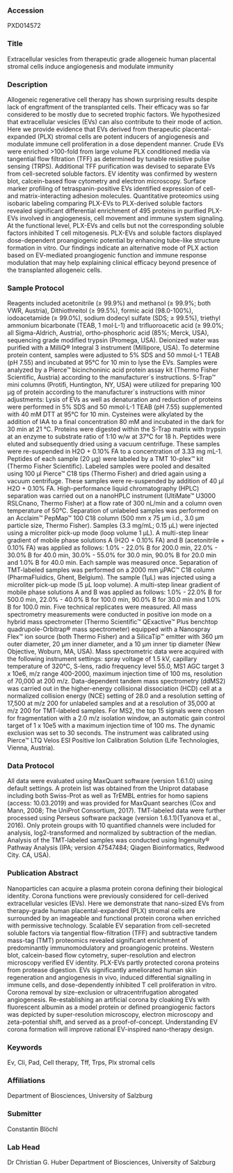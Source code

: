 ### Accession
PXD014572

### Title
Extracellular vesicles from therapeutic grade allogeneic human placental stromal cells induce angiogenesis and modulate immunity

### Description
Allogeneic regenerative cell therapy has shown surprising results despite lack of engraftment of the transplanted cells. Their efficacy was so far considered to be mostly due to secreted trophic factors. We hypothesized that extracellular vesicles (EVs) can also contribute to their mode of action. Here we provide evidence that EVs derived from therapeutic placental-expanded (PLX) stromal cells are potent inducers of angiogenesis and modulate immune cell proliferation in a dose dependent manner. Crude EVs were enriched >100-fold from large volume PLX conditioned media via tangential flow filtration (TFF) as determined by tunable resistive pulse sensing (TRPS). Additional TFF purification was devised to separate EVs from cell-secreted soluble factors. EV identity was confirmed by western blot, calcein-based flow cytometry and electron microscopy. Surface marker profiling of tetraspanin-positive EVs identified expression of cell- and matrix-interacting adhesion molecules. Quantitative proteomics using isobaric labeling comparing PLX-EVs to PLX-derived soluble factors revealed significant differential enrichment of 495 proteins in purified PLX-EVs involved in angiogenesis, cell movement and immune system signaling. At the functional level, PLX-EVs and cells but not the corresponding soluble factors inhibited T cell mitogenesis. PLX-EVs and soluble factors displayed dose-dependent proangiogenic potential by enhancing tube-like structure formation in vitro. Our findings indicate an alternative mode of PLX action based on EV-mediated proangiogenic function and immune response modulation that may help explaining clinical efficacy beyond presence of the transplanted allogeneic cells.

### Sample Protocol
Reagents included acetonitrile (≥ 99.9%) and methanol (≥ 99.9%; both VWR, Austria), Dithiothreitol (≥ 99.5%), formic acid (98.0-100%), iodoacetamide (≥ 99.0%), sodium dodecyl sulfate (SDS; ≥ 99.5%), triethyl ammonium bicarbonate (TEAB, 1 mol·L-1) and trifluoroacetic acid (≥ 99.0%; all Sigma-Aldrich, Austria), ortho-phosphoric acid (85%; Merck, USA), sequencing grade modified trypsin (Promega, USA). Deionized water was purified with a MilliQ® Integral 3 instrument (Millipore, USA).  To determine protein content, samples were adjusted to 5% SDS and 50 mmol·L-1 TEAB (pH 7.55) and incubated at 95°C for 10 min to lyse the EVs. Samples were analyzed by a Pierce™ bicinchoninic acid protein assay kit (Thermo Fisher Scientific, Austria) according to the manufacturer´s instructions. S-Trap™ mini columns (Protifi, Huntington, NY, USA) were utilized for preparing 100 μg of protein according to the manufacturer´s instructions with minor adjustments: Lysis of EVs as well as denaturation and reduction of proteins were performed in 5% SDS and 50 mmol·L-1 TEAB (pH 7.55) supplemented with 40 mM DTT at 95°C for 10 min. Cysteines were alkylated by the addition of IAA to a final concentration 80 mM and incubated in the dark for 30 min at 21 °C. Proteins were digested within the S-Trap matrix with trypsin at an enzyme to substrate ratio of 1:10 w/w at 37°C for 18 h. Peptides were eluted and subsequently dried using a vacuum centrifuge. These samples were re-suspended in H2O + 0.10% FA to a concentration of 3.33 mg mL-1. Peptides of each sample (20 μg) were labeled by a TMT 10-plex™ kit (Thermo Fisher Scientific). Labeled samples were pooled and desalted using 100 μl Pierce™ C18 tips (Thermo Fisher) and dried again using a vacuum centrifuge. These samples were re-suspended by addition of 40 µl H2O + 0.10% FA. High-performance liquid chromatography (HPLC) separation was carried out on a nanoHPLC instrument (UltiMate™ U3000 RSLCnano, Thermo Fisher) at a flow rate of 300 nL/min and a column oven temperature of 50°C. Separation of unlabeled samples was performed on an Acclaim™ PepMap™ 100 C18 column (500 mm x 75 μm i.d., 3.0 μm particle size, Thermo Fisher). Samples (3.3 mg/mL; 0.15 μL) were injected using a microliter pick-up mode (loop volume 1 μL). A multi-step linear gradient of mobile phase solutions A (H2O + 0.10% FA) and B (acetonitrile + 0.10% FA) was applied as follows: 1.0% - 22.0% B for 200.0 min, 22.0% - 30.0% B for 40.0 min, 30.0% - 55.0% for 30.0 min, 90.0% B for 20.0 min and 1.0% B for 40.0 min. Each sample was measured once.  Separation of TMT-labeled samples was performed on a 2000 mm μPAC™ C18 column (PharmaFluidics, Ghent, Belgium). The sample (1μL) was injected using a microliter pick-up mode (5 μL loop volume). A multi-step linear gradient of mobile phase solutions A and B was applied as follows: 1.0% - 22.0% B for 500.0 min, 22.0% - 40.0% B for 100.0 min, 90.0% B for 30.0 min and 1.0% B for 100.0 min. Five technical replicates were measured.  All mass spectrometry measurements were conducted in positive ion mode on a hybrid mass spectrometer (Thermo Scientific™ QExactive™ Plus benchtop quadrupole-Orbitrap® mass spectrometer) equipped with a Nanospray Flex™ ion source (both Thermo Fisher) and a SilicaTip™ emitter with 360 μm outer diameter, 20 μm inner diameter, and a 10 μm inner tip diameter (New Objective, Woburn, MA, USA). Mass spectrometric data were acquired with the following instrument settings: spray voltage of 1.5 kV, capillary temperature of 320°C, S-lens, radio frequency level 55.0, MS1 AGC target 3 x 10e6, m/z range 400-2000, maximum injection time of 100 ms, resolution of 70,000 at 200 m/z. Data-dependent tandem mass spectrometry (ddMS2) was carried out in the higher-energy collisional dissociation (HCD) cell at a normalized collision energy (NCE) setting of 28.0 and a resolution setting of 17,500 at m/z 200 for unlabeled samples and at a resolution of 35,000 at m/z 200 for TMT-labeled samples. For MS2, the top 15 signals were chosen for fragmentation with a 2.0 m/z isolation window, an automatic gain control target of 1 x 10e5 with a maximum injection time of 100 ms. The dynamic exclusion was set to 30 seconds. The instrument was calibrated using Pierce™ LTQ Velos ESI Positive Ion Calibration Solution (Life Technologies, Vienna, Austria).

### Data Protocol
All data were evaluated using MaxQuant software (version 1.6.1.0) using default settings. A protein list was obtained from the Uniprot database including both Swiss-Prot as well as TrEMBL entries for homo sapiens (access: 10.03.2019) and was provided for MaxQuant searches (Cox and Mann, 2008; The UniProt Consortium, 2017). TMT-labeled data were further processed using Perseus software package (version 1.6.1.1)(Tyanova et al., 2016). Only protein groups with 10 quantified channels were included for analysis, log2-transformed and normalized by subtraction of the median. Analysis of the TMT-labeled samples was conducted using Ingenuity® Pathway Analysis (IPA; version 47547484; Qiagen Bioinformatics, Redwood City. CA, USA).

### Publication Abstract
Nanoparticles can acquire a plasma protein corona defining their biological identity. Corona functions were previously considered for cell-derived extracellular vesicles (EVs). Here we demonstrate that nano-sized EVs from therapy-grade human placental-expanded (PLX) stromal cells are surrounded by an imageable and functional protein corona when enriched with permissive technology. Scalable EV separation from cell-secreted soluble factors via tangential flow-filtration (TFF) and subtractive tandem mass-tag (TMT) proteomics revealed significant enrichment of predominantly immunomodulatory and proangiogenic proteins. Western blot, calcein-based flow cytometry, super-resolution and electron microscopy verified EV identity. PLX-EVs partly protected corona proteins from protease digestion. EVs significantly ameliorated human skin regeneration and angiogenesis in vivo, induced differential signalling in immune cells, and dose-dependently inhibited T cell proliferation in vitro. Corona removal by size-exclusion or ultracentrifugation abrogated angiogenesis. Re-establishing an artificial corona by cloaking EVs with fluorescent albumin as a model protein or defined proangiogenic factors was depicted by super-resolution microscopy, electron microscopy and zeta-potential shift, and served as a proof-of-concept. Understanding EV corona formation will improve rational EV-inspired nano-therapy design.

### Keywords
Ev, Cli, Pad, Cell therapy, Tff, Trps, Plx stromal cells

### Affiliations
Department of Biosciences, University of Salzburg

### Submitter
Constantin Blöchl

### Lab Head
Dr Christian G. Huber
Department of Biosciences, University of Salzburg


